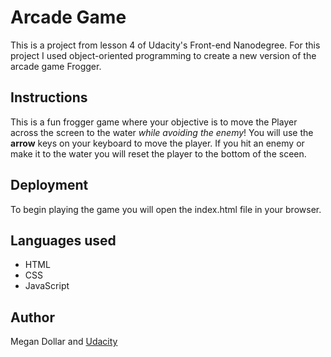 # Arcade Game
This is a project from lesson 4 of Udacity's Front-end Nanodegree. For this project I used object-oriented programming to create a new version of the arcade game Frogger.


## Instructions
This is a fun frogger game where your objective is to move the Player across the screen to the water *while avoiding the enemy*!  You will use the **arrow** keys on your keyboard to move the player. If you hit an enemy or make it to the water you will reset the player to the bottom of the sceen. 

## Deployment
To begin playing the game you will open the index.html file in your browser.

## Languages used
- HTML
- CSS
- JavaScript

## Author

Megan Dollar and [Udacity](https://github.com/udacity/frontend-nanodegree-arcade-game)
